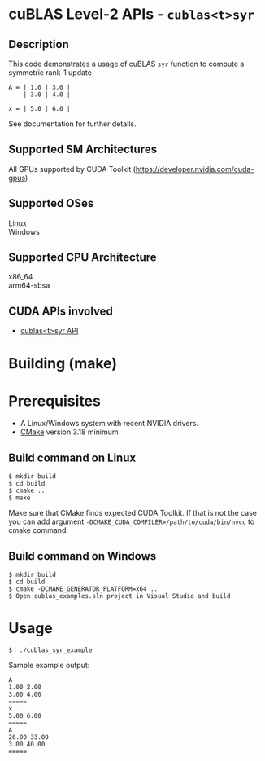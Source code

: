 # cuBLAS Level-2 APIs - `cublas<t>syr`

## Description

This code demonstrates a usage of cuBLAS `syr` function to compute a symmetric rank-1 update

```
A = | 1.0 | 3.0 | 
    | 3.0 | 4.0 |
    
x = | 5.0 | 6.0 |
```

See documentation for further details.

## Supported SM Architectures

All GPUs supported by CUDA Toolkit (https://developer.nvidia.com/cuda-gpus)  

## Supported OSes

Linux  
Windows

## Supported CPU Architecture

x86_64  
arm64-sbsa

## CUDA APIs involved
- [cublas\<t>syr API](https://docs.nvidia.com/cuda/cublas/index.html#cublas-t-syr)

# Building (make)

# Prerequisites
- A Linux/Windows system with recent NVIDIA drivers.
- [CMake](https://cmake.org/download) version 3.18 minimum

## Build command on Linux
```
$ mkdir build
$ cd build
$ cmake ..
$ make
```
Make sure that CMake finds expected CUDA Toolkit. If that is not the case you can add argument `-DCMAKE_CUDA_COMPILER=/path/to/cuda/bin/nvcc` to cmake command.

## Build command on Windows
```
$ mkdir build
$ cd build
$ cmake -DCMAKE_GENERATOR_PLATFORM=x64 ..
$ Open cublas_examples.sln project in Visual Studio and build
```

# Usage
```
$  ./cublas_syr_example
```

Sample example output:

```
A
1.00 2.00 
3.00 4.00 
=====
x
5.00 6.00 
=====
A
26.00 33.00 
3.00 40.00 
=====
```
